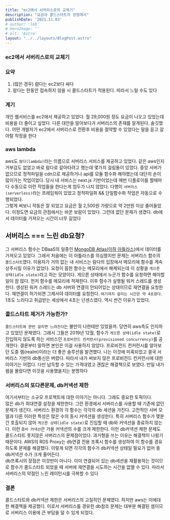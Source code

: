 ```yaml
---
title: "ec2에서 서버리스로의 교체기"
description: "요금과 콜드스타트의 관점에서"
publishDate: '2021.11.03'
# author: 'lkb'
# heroImage: ''
# alt: 'Astro'
layout: "../../layouts/BlogPost.astro"
---
```


### ec2에서 서버리스로의 교체기

### 요약
1. (많은 경우) 람다는 ec2보다 싸다
1. 람다는 한동안 접속하지 않을 시 콜드스타트가 적용된다. 따라서 느릴 수도 있다


### 계기
개인 웹서비스를 ec2에서 제공하고 있었다. 월 29,000원 정도 요금이 나오고 있었는데  비용을 더 줄이고 싶었다. 다른 대안을 알아보다가 서버리스의 존재를 알게된다. 솔깃했다. 어떤 개발자가 ec2에서 서버리스로 전환후 비용을 절약할 수 있었다는 말을 듣고 갈아탈 작정을 한다

### aws lambda
aws도 `람다(lambda)`라는 이름으로 서버리스 서비스를 제공하고 있었다. 같은 aws인지 거부감도 없었고 바로 람다로 갈아타려고 했는데 몇가지 걸림돌이 있었다. 중앙 서버가 없으므로 정적파일을 cdn으로 제공하거나 api를 모듈 함수화 해야했는데 대단히 손이 많이가는 작업이었다. 당시 내 서비스는 next.js 기반이었는데 매번 디플로이를 할때마다 수동으로 이런 작업들을 한다는게 엄두가 나지 않았다. 다행이 `서버리스(serverless)`라는 프레임웍이 있었고 정적파일화 && 단일함수화 작업은 자동으로 수행되었다.\
그렇게 써보니 작동은 잘 되었고 요금은 월 2,500원 가량으로 약 2만원 이상 줄어들었다. 이정도면 요금의 관점에서는 바꾼 보람이 있었다. 그런데 없던 문제가 생겼다. db에서 데이터를 가져오는 시간이 너무 길었다

## 서버리스 === 느린 db요청?
그 서버리스 함수는 DBaaS의 일종인 [MongoDB Atlas(이하 아틀라스)](https://www.mongodb.com/)에서 데이터를 가져오고 있었다. 그래서 처음에는 이 아틀라스를 의심했지만 문제는 서버리스 함수의 `콜드스타트`였다. 이용자가 거의 없는 내 서비스는 람다의 입장에서 메모리에 함수를 계속 상주시킬 이유가 없었다. 요청이 뜸한 함수는 메모리에서 해제되는데 이 상황을 `게으른 상태(idle state)`라고 하는 모양이다. 게으른 상태에서 누군가 함수를 요청하면 해야할 일이 참 많다. 먼저 함수를 메모리에 적재한다. 이후 함수가 실행될 워커 스레드를 생성한다. 생성된 워커 스레드는 db 서버와 연결이 안되어있는 상태이므로 재연결을 요청한다. 재연결이 허가되면 그제서야 데이터를 요청한다. `여기까지 걸리는 시간은 약 4초였다`. 1초도 느리다고 취급받는 세상에서 4초는 넌센스였다. 역시 싼건 이유가 있었다.

### 콜드스타트 제거가 가능한가?
`콜드스타트에 한번 걸리면 느려진다`는 불만이 나한테만 있었을까. 당연히 aws측도 인지하고 있었던 문제였다. 그래서 그들은 2019년 12월, 함수가 `게으른 상태(idle state)`로 진입하지 않도록 하는 서비스인 `프로비전드 컨커런시(provisioned concurrency)`를 공개한다. 결론부터 말하면 본인은 이걸 사용하지 않았다. 프로비전드 컨커런시를 알아보던 도중 렘(realm)이라는 더 좋은 솔루션을 발견했다. 나는 이것에 미혹되었고 결국 서버리스 기반의 db통신은 버렸다. 따라서 내가 써보지 않은 프로비전드 컨커런시에 대한 이야기는 어렵다. 다만 납득할 수 있는 가격대였고 괜찮은 해결책으로 보였다. 만일 내가 렘을 몰랐다면 이것을 사용했을지는 분명하다

### 서버리스의 또다른문제, db커넥션 제한
여기서부터는 소규모 프로젝트에 대한 이야기는 아니다. 그래도 중요한 토픽이다.\
많은 db가 최대연결 설정을 제한한다. 그런 환경에서 서버리스를 사용할 때 기존에 없던 문제가 생긴다. 서버리스 환경의 각 함수는 각각의 db 세션을 가진다. 고전적인 서버 모델과 다른 이러한 특성은 많은 수의 동시 커넥션을 생성한다. 특히 서버리스 함수가 몇분간 호출되지 않아 `게으른 상태(idle state)`로 진입할 때 db와 커넥션을 종료하지 않는다. 이런 `좀비 커넥션`은 가용 커넥션의 수를 크게 제한한다. 이런 db커넥션 제한 문제도 콜드스타트 못지않은 서버리스의 문제점이었다. 과거형을 쓰는 이유는 해결책이 나왔기 때문이다. AWS의 RDS Proxy는 db연결 전용 프록시 함수를 생성하여 이 함수를 경유하도록 문제를 해결했다. 이렇게 되면 각각의 함수가 db커넥션 상태일 필요가 없어 총 db커넥션 수가 크게 줄어든다.\
db프록시의 장점은 이것만이 아니다. 이미 연결되어 있는 db세션을 재활용하는 것이므로 함수가 콜드스타트 되었을 때 서버에 재연결을 시도하는 시간을 없앨 수 있다. 따라서 서버리스의 약점인 느린 레이턴시를 극복할 수 있다

### 결론
콜드스타트와 db커넥션 제한은 서버리스의 고질적인 문제였다. 하지만 aws는 이에대한 해결책을 제공했다. 이로서 서버리스를 경유한 db참조 문제는 대부분 해결된 셈이므로 서버리스 이용에 큰 부담을 덜 수 있게 되었다.